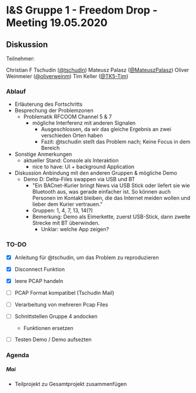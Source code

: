 # I&S Gruppe 1 - Freedom Drop - Meeting 19.05.2020

## Diskussion



Teilnehmer:



Christian F Tschudin ([@tschudin](https://github.com/tschudin))
Mateusz Palasz ([@MateuszPalasz](https://github.com/MateuszPalasz))
Oliver Weinmeier ([@oliverweinm](https://github.com/oliverweinm))
Tim Keller ([@TK5-Tim](https://github.com/TK5-Tim))



### Ablauf
*   Erläuterung des Fortschritts
*	Besprechung der Problemzonen
	* Problematik RFCOOM Channel 5 & 7
		* mögliche Interferenz mit anderen Signalen
			*  Ausgeschlossen, da wir das gleiche Ergebnis an zwei verschieden Orten haben
			*  Fazit: @tschudin stellt das Problem nach; Keine Focus in dem Bereich
* Sonstige Anmerkungen
	* aktueller Stand: Console als Interaktion
		* nice to have: UI + background Application
* Diskussion Anbindung mit den anderen Gruppen & mögliche Demo
	* Demo D: Delta-Files swappen via USB und BT
		* "Ein BACnet-Kurier bringt News via USB Stick oder liefert sie wie Bluetooth aus, was gerade einfacher ist. So können auch Personen im Kontakt bleiben, die das Internet meiden wollen und lieber dem Kurier vertrauen."
		* Gruppen: 1, 4, 7, 13, 14(?)
		* Bemerkung: Demo als Eimerkette, zuerst USB-Stick, dann zweite Strecke mit BT überwinden. 
			* Unklar: welche App zeigen?

### TO-DO
- [x] Anleitung für @tschudin, um das Problem zu reproduzieren
- [x] Disconnect Funktion
- [x] leere PCAP handeln
- [ ] PCAP Format kompatibel (Tschudin Mail)
- [ ] Verarbeitung von mehreren Pcap Files
- [ ] Schnittstellen Gruppe 4 andocken
	* Funktionen ersetzen
- [ ] Testen Demo / Demo aufsezten


### Agenda
##### Mai

* Teilprojekt zu Gesamtprojekt zusammenfügen

